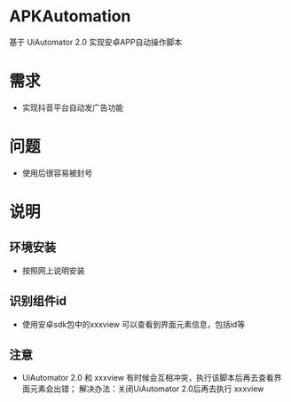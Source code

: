 # APKAutomation
基于 UiAutomator 2.0 实现安卓APP自动操作脚本

# 需求
* 实现抖音平台自动发广告功能

# 问题
* 使用后很容易被封号

# 说明
## 环境安装
* 按照网上说明安装
## 识别组件id
* 使用安卓sdk包中的xxxview 可以查看到界面元素信息，包括id等
## 注意
* UiAutomator 2.0 和 xxxview 有时候会互相冲突，执行该脚本后再去查看界面元素会出错；
解决办法：关闭UiAutomator 2.0后再去执行 xxxview